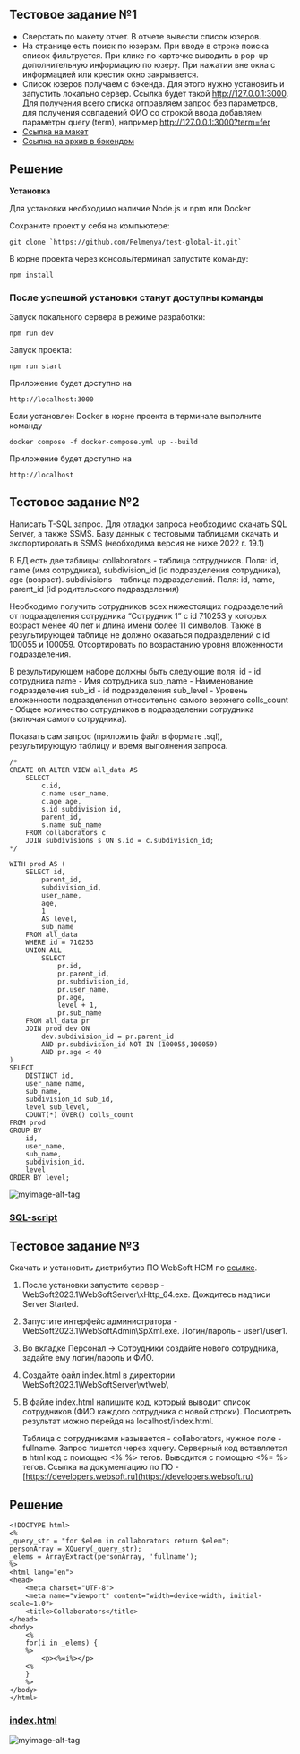 ## Тестовое задание №1

* Сверстать по макету отчет. В отчете вывести список юзеров.
* На странице есть поиск по юзерам. При вводе в строке поиска список фильтруется. При клике по карточке выводить в pop-up дополнительную информацию по юзеру. При нажатии вне окна с информацией или крестик окно закрывается.
* Список юзеров получаем с бэкенда. Для этого нужно установить и запустить локально сервер. Ссылка будет такой http://127.0.0.1:3000. Для получения всего списка отправляем запрос без параметров, для получения совпадений ФИО со строкой ввода добавляем параметры query (term), например http://127.0.0.1:3000?term=fer
* [Ссылка на макет](https://www.figma.com/file/sVohAvXP1UpHzN3MMLwmkB/%D0%97%D0%B0%D0%B4%D0%B0%D1%87%D0%B0-30080?node-id=0%3A1&t=kenPBeTH1t4zLitJ-0)
* [Ссылка на архив в бэкендом](https://drive.google.com/file/d/1bRxaW02JMJA1Z4CBWLv_-j6UzeHSrzJ_/view?usp=sharing)

## Решение


**Установка**

Для установки необходимо наличие Node.js и npm или Docker

Сохраните проект у себя на компьютере:
```
git clone `https://github.com/Pelmenya/test-global-it.git`
```
В корне проекта через консоль/терминал запустите команду:
```
npm install
```

### После успешной установки станут доступны команды

Запуск локального сервера в режиме разработки:  
```
npm run dev
```
Запуск проекта:
```
npm run start
```

Приложение будет доступно на 
```
http://localhost:3000
```

Если установлен Docker в корне проекта в терминале выполните команду
```
docker compose -f docker-compose.yml up --build
```
Приложение будет доступно на 
```
http://localhost
```





## Тестовое задание №2

Написать T-SQL запрос.
Для отладки запроса необходимо скачать SQL Server, а также SSMS.
Базу данных с тестовыми таблицами скачать и экспортировать в SSMS (необходима версия не ниже 2022 г. 19.1)

В БД есть две таблицы:
collaborators - таблица сотрудников. Поля: id, name (имя сотрудника), subdivision_id (id подразделения сотрудника), age (возраст).
subdivisions - таблица подразделений. Поля: id, name, parent_id (id родительского подразделения)

Необходимо получить сотрудников всех нижестоящих подразделений от подразделения сотрудника “Сотрудник 1” с id 710253 у которых возраст менее 40 лет и длина имени более 11 символов. Также в результирующей таблице не должно оказаться подразделений с id 100055 и 100059. Отсортировать по возрастанию уровня вложенности подразделения.

В результирующем наборе должны быть следующие поля:
id - id сотрудника
name - Имя сотрудника
sub_name - Наименование подразделения
sub_id - id подразделения
sub_level - Уровень вложенности подразделения относительно самого верхнего
colls_count - Общее количество сотрудников в подразделении сотрудника (включая самого сотрудника).

Показать сам запрос (приложить файл в формате .sql), результирующую таблицу и время выполнения запроса.

```
/*
CREATE OR ALTER VIEW all_data AS 
	SELECT
		c.id,
		c.name user_name,
		c.age age,
		s.id subdivision_id,
		parent_id,
		s.name sub_name
	FROM collaborators c
	JOIN subdivisions s ON s.id = c.subdivision_id;
*/

WITH prod AS (
    SELECT id, 
        parent_id, 
		subdivision_id,
		user_name,
		age,
		1 
        AS level, 
        sub_name
    FROM all_data 
    WHERE id = 710253
    UNION ALL
        SELECT 
            pr.id, 
            pr.parent_id, 
			pr.subdivision_id,
			pr.user_name,
			pr.age,
            level + 1, 
            pr.sub_name
    FROM all_data pr 
    JOIN prod dev ON 
		dev.subdivision_id = pr.parent_id 
		AND pr.subdivision_id NOT IN (100055,100059)
		AND pr.age < 40
)
SELECT 
	DISTINCT id, 
	user_name name, 
	sub_name, 
	subdivision_id sub_id, 
	level sub_level,
	COUNT(*) OVER() colls_count
FROM prod
GROUP BY 
	id, 
	user_name, 
	sub_name, 
	subdivision_id, 
	level
ORDER BY level;

```
![myimage-alt-tag](/время_таблица.jpg)

### [SQL-script](/test2.sql)

## Тестовое задание №3
Скачать и установить дистрибутив ПО WebSoft HCM по [ссылке](https://disk.yandex.ru/d/oDFQQTnPrcqRNQ). 

1.	После установки запустите сервер - WebSoft2023.1\WebSoftServer\xHttp_64.exe. Дождитесь надписи Server Started.
2.	Запустите интерфейс администратора - WebSoft2023.1\WebSoftAdmin\SpXml.exe. Логин/пароль - user1/user1.
3.	Во вкладке Персонал -> Сотрудники создайте нового сотрудника, задайте ему логин/пароль и ФИО.
4.	Создайте файл index.html в директории WebSoft2023.1\WebSoftServer\wt\web\
5.	В файле index.html напишите код, который выводит список сотрудников  (ФИО каждого сотрудника с новой строки). Посмотреть результат можно перейдя на localhost/index.html.

	Таблица с сотрудниками называется - collaborators, нужное поле - fullname. Запрос пишется через xquery. 
Серверный код вставляется в html код с помощью <% %> тегов. Выводится с помощью <%= %> тегов.
Ссылка на документацию по ПО - [https://developers.websoft.ru](https://developers.websoft.ru)

## Решение

```
<!DOCTYPE html>
<%
_query_str = "for $elem in collaborators return $elem";
personArray = XQuery(_query_str);
_elems = ArrayExtract(personArray, 'fullname');
%>
<html lang="en">
<head>
    <meta charset="UTF-8">
    <meta name="viewport" content="width=device-width, initial-scale=1.0">
    <title>Collaborators</title>
</head>
<body>
    <%
    for(i in _elems) {
    %>
        <p><%=i%></p>
    <%
    }
    %>
</body>
</html>
```
### [index.html](/index.html)

![myimage-alt-tag](/тест3.jpg)

